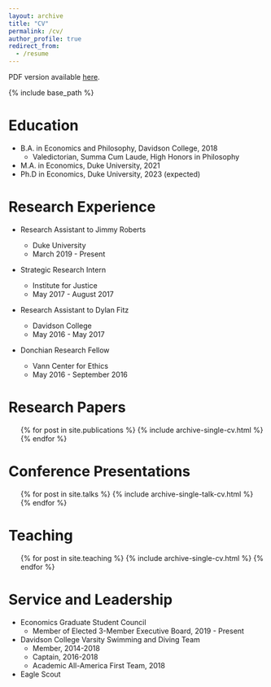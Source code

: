 ```yaml
---
layout: archive
title: "CV"
permalink: /cv/
author_profile: true
redirect_from:
  - /resume
---
```


PDF version available [here](https://rileyleague.github.io/files/CV.pdf).

{% include base_path %}

Education
======
* B.A. in Economics and Philosophy, Davidson College, 2018  
  * Valedictorian, Summa Cum Laude, High Honors in Philosophy
* M.A. in Economics, Duke University, 2021
* Ph.D in Economics, Duke University, 2023 (expected)

Research Experience
======
* Research Assistant to Jimmy Roberts
  * Duke University
  * March 2019 - Present

* Strategic Research Intern
  * Institute for Justice
  * May 2017 - August 2017
  
* Research Assistant to Dylan Fitz
  * Davidson College
  * May 2016 - May 2017

* Donchian Research Fellow
  * Vann Center for Ethics
  * May 2016 - September 2016

Research Papers
======
  <ul>{% for post in site.publications %}
    {% include archive-single-cv.html %}
  {% endfor %}</ul>
  
Conference Presentations
======
  <ul>{% for post in site.talks %}
    {% include archive-single-talk-cv.html %}
  {% endfor %}</ul>
  
Teaching
======
  <ul>{% for post in site.teaching %}
    {% include archive-single-cv.html %}
  {% endfor %}</ul>
  
Service and Leadership
======
* Economics Graduate Student Council
  * Member of Elected 3-Member Executive Board, 2019 - Present
* Davidson College Varsity Swimming and Diving Team
  * Member, 2014-2018
  * Captain, 2016-2018
  * Academic All-America First Team, 2018
* Eagle Scout
